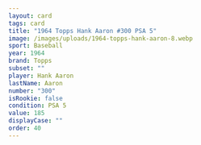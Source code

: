 ```yaml
---
layout: card
tags: card
title: "1964 Topps Hank Aaron #300 PSA 5"
image: /images/uploads/1964-topps-hank-aaron-8.webp
sport: Baseball
year: 1964
brand: Topps
subset: ""
player: Hank Aaron
lastName: Aaron
number: "300"
isRookie: false
condition: PSA 5
value: 185
displayCase: ""
order: 40
---
```

